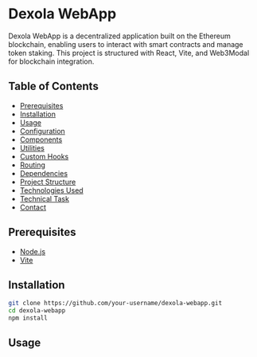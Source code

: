 # Dexola WebApp

Dexola WebApp is a decentralized application built on the Ethereum blockchain, enabling users to interact with smart contracts and manage token staking. This project is structured with React, Vite, and Web3Modal for blockchain integration.

## Table of Contents
- [Prerequisites](#prerequisites)
- [Installation](#installation)
- [Usage](#usage)
- [Configuration](#configuration)
- [Components](#components)
- [Utilities](#utilities)
- [Custom Hooks](#custom-hooks)
- [Routing](#routing)
- [Dependencies](#dependencies)
- [Project Structure](#project-structure)
- [Technologies Used](#technologies-used)
- [Technical Task](#technical-task)
- [Contact](#contact)

## Prerequisites
- [Node.js](https://nodejs.org/)
- [Vite](https://vitejs.dev/)

## Installation

```bash
git clone https://github.com/your-username/dexola-webapp.git
cd dexola-webapp
npm install
```

## Usage
